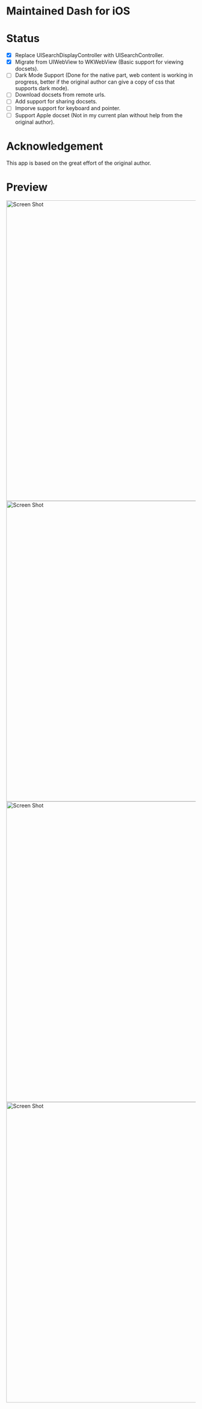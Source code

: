 # Maintained Dash for iOS

# Status
- [x] Replace UISearchDisplayController with UISearchController.
- [x] Migrate from UIWebView to WKWebView (Basic support for viewing docsets).
- [ ] Dark Mode Support (Done for the native part, web content is working in progress, better if the original author can give a copy of css that supports dark mode).
- [ ] Download docsets from remote urls.
- [ ] Add support for sharing docsets.
- [ ] Imporve support for keyboard and pointer.
- [ ] Support Apple docset (Not in my current plan without help from the original author).

# Acknowledgement
This app is based on the great effort of the original author.

# Preview
<img width="800" alt="Screen Shot" src="https://user-images.githubusercontent.com/37500758/113025616-ba459900-91ba-11eb-89cd-5cc61f8d1ee9.PNG">
<img width="800" alt="Screen Shot" src="https://user-images.githubusercontent.com/37500758/113025660-c92c4b80-91ba-11eb-8e2a-39a2da2c841b.PNG">
<img width="800" alt="Screen Shot" src="https://user-images.githubusercontent.com/37500758/113025634-bfa2e380-91ba-11eb-8720-2d0a63619fc1.PNG">
<img width="800" alt="Screen Shot" src="https://user-images.githubusercontent.com/37500758/113027716-fda10700-91bc-11eb-99f3-4783f938ba31.jpeg">
